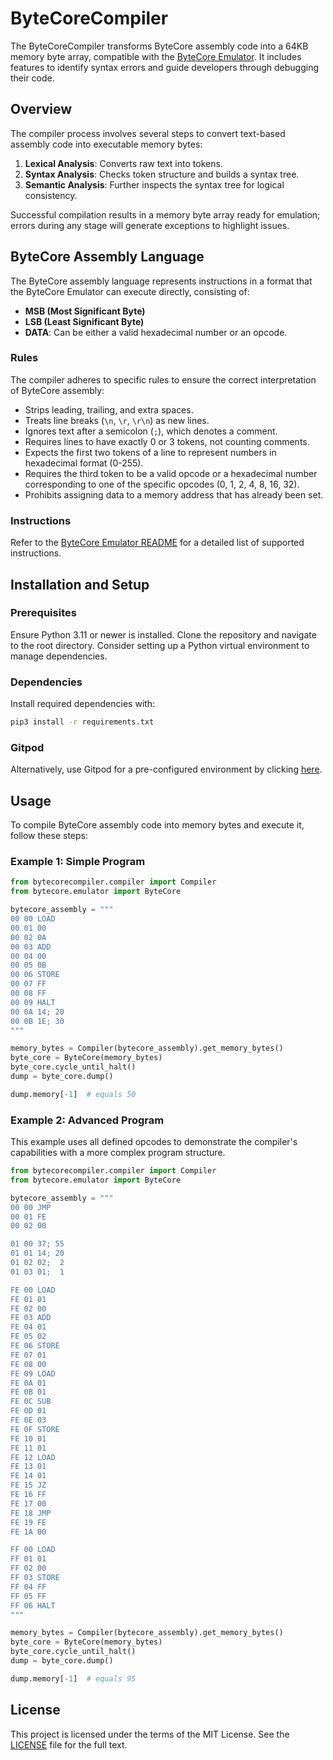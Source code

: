 # ByteCoreCompiler

The ByteCoreCompiler transforms ByteCore assembly code into a 64KB memory byte array, compatible with the [ByteCore Emulator](https://github.com/joakimwinum/bytecore). It includes features to identify syntax errors and guide developers through debugging their code.

## Overview

The compiler process involves several steps to convert text-based assembly code into executable memory bytes:

1. **Lexical Analysis**: Converts raw text into tokens.
2. **Syntax Analysis**: Checks token structure and builds a syntax tree.
3. **Semantic Analysis**: Further inspects the syntax tree for logical consistency.

Successful compilation results in a memory byte array ready for emulation; errors during any stage will generate exceptions to highlight issues.

## ByteCore Assembly Language

The ByteCore assembly language represents instructions in a format that the ByteCore Emulator can execute directly, consisting of:

- **MSB (Most Significant Byte)**
- **LSB (Least Significant Byte)**
- **DATA**: Can be either a valid hexadecimal number or an opcode.

### Rules

The compiler adheres to specific rules to ensure the correct interpretation of ByteCore assembly:

- Strips leading, trailing, and extra spaces.
- Treats line breaks (`\n`, `\r`, `\r\n`) as new lines.
- Ignores text after a semicolon (`;`), which denotes a comment.
- Requires lines to have exactly 0 or 3 tokens, not counting comments.
- Expects the first two tokens of a line to represent numbers in hexadecimal format (0-255).
- Requires the third token to be a valid opcode or a hexadecimal number corresponding to one of the specific opcodes (0, 1, 2, 4, 8, 16, 32).
- Prohibits assigning data to a memory address that has already been set.

### Instructions

Refer to the [ByteCore Emulator README](https://github.com/joakimwinum/bytecore?tab=readme-ov-file#instructions) for a detailed list of supported instructions.

## Installation and Setup

### Prerequisites

Ensure Python 3.11 or newer is installed. Clone the repository and navigate to the root directory. Consider setting up a Python virtual environment to manage dependencies.

### Dependencies

Install required dependencies with:

```bash
pip3 install -r requirements.txt
```

### Gitpod

Alternatively, use Gitpod for a pre-configured environment by clicking [here](https://gitpod.io/#https://github.com/joakimwinum/bytecorecompiler).

## Usage

To compile ByteCore assembly code into memory bytes and execute it, follow these steps:

### Example 1: Simple Program

```python
from bytecorecompiler.compiler import Compiler
from bytecore.emulator import ByteCore

bytecore_assembly = """
00 00 LOAD
00 01 00
00 02 0A
00 03 ADD
00 04 00
00 05 0B
00 06 STORE
00 07 FF
00 08 FF
00 09 HALT
00 0A 14; 20
00 0B 1E; 30
"""

memory_bytes = Compiler(bytecore_assembly).get_memory_bytes()
byte_core = ByteCore(memory_bytes)
byte_core.cycle_until_halt()
dump = byte_core.dump()

dump.memory[-1]  # equals 50
```

### Example 2: Advanced Program

This example uses all defined opcodes to demonstrate the compiler's capabilities with a more complex program structure.

```python
from bytecorecompiler.compiler import Compiler
from bytecore.emulator import ByteCore

bytecore_assembly = """
00 00 JMP
00 01 FE
00 02 00

01 00 37; 55
01 01 14; 20
01 02 02;  2
01 03 01;  1

FE 00 LOAD
FE 01 01
FE 02 00
FE 03 ADD
FE 04 01
FE 05 02
FE 06 STORE
FE 07 01
FE 08 00
FE 09 LOAD
FE 0A 01
FE 0B 01
FE 0C SUB
FE 0D 01
FE 0E 03
FE 0F STORE
FE 10 01
FE 11 01
FE 12 LOAD
FE 13 01
FE 14 01
FE 15 JZ
FE 16 FF
FE 17 00
FE 18 JMP
FE 19 FE
FE 1A 00

FF 00 LOAD
FF 01 01
FF 02 00
FF 03 STORE
FF 04 FF
FF 05 FF
FF 06 HALT
"""

memory_bytes = Compiler(bytecore_assembly).get_memory_bytes()
byte_core = ByteCore(memory_bytes)
byte_core.cycle_until_halt()
dump = byte_core.dump()

dump.memory[-1]  # equals 95
```

## License

This project is licensed under the terms of the MIT License. See the [LICENSE](https://github.com/joakimwinum/bytecorecompiler/blob/main/LICENSE) file for the full text.
